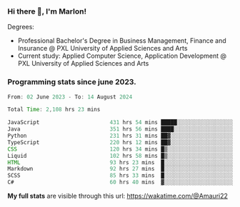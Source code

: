 
### Hi there 👋, I'm Marlon!

Degrees: 
- Professional Bachelor's Degree in Business Management, Finance and Insurance @ PXL University of Applied Sciences and Arts
- Current study: Applied Computer Science, Application Development @ PXL University of Applied Sciences and Arts

### Programming stats since june 2023.
<!--START_SECTION:waka-->

```java
From: 02 June 2023 - To: 14 August 2024

Total Time: 2,108 hrs 23 mins

JavaScript                      431 hrs 54 mins █████░░░░░░░░░░░░░░░░░░░░   20.30 %
Java                            351 hrs 56 mins ████░░░░░░░░░░░░░░░░░░░░░   16.54 %
Python                          231 hrs 31 mins ██▓░░░░░░░░░░░░░░░░░░░░░░   10.88 %
TypeScript                      220 hrs 12 mins ██▓░░░░░░░░░░░░░░░░░░░░░░   10.35 %
CSS                             120 hrs 34 mins █▒░░░░░░░░░░░░░░░░░░░░░░░   05.67 %
Liquid                          102 hrs 58 mins █▒░░░░░░░░░░░░░░░░░░░░░░░   04.84 %
HTML                            93 hrs 23 mins  █░░░░░░░░░░░░░░░░░░░░░░░░   04.39 %
Markdown                        92 hrs 27 mins  █░░░░░░░░░░░░░░░░░░░░░░░░   04.35 %
SCSS                            85 hrs 33 mins  █░░░░░░░░░░░░░░░░░░░░░░░░   04.02 %
C#                              60 hrs 40 mins  ▓░░░░░░░░░░░░░░░░░░░░░░░░   02.85 %
```

<!--END_SECTION:waka-->
**My full stats** are visible through this url: https://wakatime.com/@Amauri22
